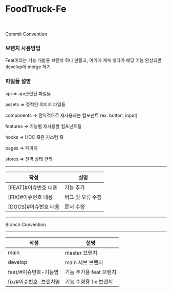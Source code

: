 # FoodTruck-Fe

<br></br>
Commit Convention

### 브랜치 사용방법

Feat이라는 기능 개발용 브랜치 하나 만들고, 여기에 계속 넣다가
해당 기능 완성되면 develop에 merge 하기

### 파일들 설명

api => api관련된 파일들

assets => 정적인 이미지 파일들

components => 전역적으로 재사용하는 컴포넌트 (ex. button, input)

features => 기능별 재사용할 컴포넌트들

hooks => HOC 혹은 커스텀 훅

pages => 페이지

stores => 전역 상태 관리


---

| 작성 | 설명 |
| --- | --- |
| [FEAT]#이슈번호 내용 | 기능 추가 |
| [FIX]#이슈번호 내용 | 버그 및 오류 수정 |
| [DOCS]#이슈번호 내용 | 문서 수정 |

---

Branch Convention

---
| 작성             | 설명              |
|----------------|-----------------|
| main           | master 브랜치      |
| develop        | main 서브 브랜치     |
| feat/#이슈번호-기능명 | 기능 추가용 feat 브랜치 |
| fix/#이슈번호-브랜치명 | 기능 수정용 fix 브랜치  |
